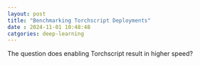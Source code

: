 ```yaml
---
layout: post
title: "Benchmarking Torchscript Deployments"
date : 2024-11-01 10:48:48 
catgories: deep-learning
---
```



The question does enabling Torchscript result in higher speed?

